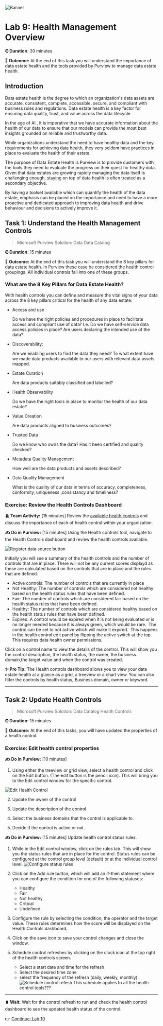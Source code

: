 ![Banner](./assets/banner.png)

# Lab 9: Health Management Overview

**⏰ Duration:** 30 minutes

**🎯 Outcome:** At the end of this task you will understand the importance of data estate health and the tools provided by Purview to manage data estate health.

## Introduction

Data estate health is the degree to which an organization's data assets are accurate, consistent, complete, accessible, secure, and compliant with business rules and regulations. Data estate health is a key factor for ensuring data quality, trust, and value across the data lifecycle.

In the age of AI , it is imperative that we have accurate information about the health of our data to ensure that our models can provide the most best insights grounded on reliable and trustworthy data.

While organizations understand the need to have healthy data and the key requirements for achieving data health, they very seldom have practices in place to evaluate the health of their estate.

The purpose of Data Estate Health is Purview is to provide customers with the tools they need to evaluate the progress on their quest for healthy data. Given that data estates are growing rapidly managing the data itself is challenging enough, staying on top of data health is often treated as a secondary objective.

By having a toolset available which can quantify the health of the data estate, emphasis can be placed on the importance and need to have a more proactive and dedicated approach to improving data health and drive behaviour and decisions to actively improve it.

## Task 1: Understand the Health Management Controls

> Microsoft Purview Solution: Data Data Catalog

**⏰ Duration:** 15 minutes

**🎯 Outcome:** At the end of this task you will understand the 8 key pillars for data estate health. In Purview these case be considered the health control groupings. All individual controls fall into one of these groups.

### What are the 8 Key Pillars for Data Estate Health?

With health controls you can define and measure the vital signs of your data across the 8 key pillars critical for the health of any data estate:

- Access and use

  Do we have the right policies and procedures in place to facilitate access and compliant use of data? I.e. Do we have self-service data access policies in place? Are users declaring the intended use of the data?

- Discoverability:

  Are we enabling users to find the data they need? To what extent have we made data products available to our users with relevant data assets mapped.

- Estate Curation

  Are data products suitably classified and labelled?

- Health Observability

  Do we have the right tools in place to monitor the health of our data estate?

- Value Creation

  Are data products aligned to business outcomes?

- Trusted Data

  Do we know who owns the data? Has it been certified and quality checked?

- Metadata Quality Management

  How well are the data products and assets described?

- Data Quality Management

  What is the quality of our data in terms of accuracy, completeness, conformity, uniqueness ,consistancy and timeliness?

### Exercise: Review the Health Controls Dashboard

**🫂 Team Activity:** [15 minutes] Review the [available health controls](https://learn.microsoft.com/en-us/purview/how-to-health-controls) and discuss the importance of each of health control within your organization.

**✍️ Do in Purview:** [15 minutes] Using the Health controls tool, navigate to the Health Controls dashboard and review the health controls available.

![Register data source button](./assets/health-control-dashboard.png)

Initially you will see a summary of the health controls and the number of controls that are in place. There will not be any current scores displayd as these are calculated based on the controls that are in place and the rules that are defined.

- Active controls: The number of controls that are currently in place
- Not Healthy: The number of controls which are considered not healthy based on the health status rules that have been defined.
- Fair: The number of controls which are considered fair based on the health status rules that have been defined.
- Healthy: The number of controls which are considered healthy based on the health status rules that have been defined.
- Expired: A control would be expired when it is not being evaluated or is no longer needed because it is always green, which would be rare.  The control can be set to not active which will make it expired.  This happens in the health control edit panel by flipping the active switch at the top.  This requires data health owner permissions.   

Click on a control name to view the details of the control. This will show you the control description, the health status, the owner, the business domain,the target value and when the control was created.

**✨ Pro Tip:** The Health controls dashboard allows you to view your data estate health at a glance as a grid, a treeview or a chart view. You can also filter the controls by health status, Business domain, owner or keyword.

---

## Task 2: Update Health Controls

> Microsoft Purview Solution: Data Catalog Health Controls

**⏰ Duration:** 15 minutes

**🎯 Outcome:** At the end of this tasks, you will have updated the properties of a health control.

### Exercise: Edit health control properties

**✍️ Do in Purview:** [10 minutes]

1. Using either the treeview or grid view, select a health control and click on the Edit button. (The edit button is the pencil icon). This will bring you to the Edit control window for the specific control.

![Edit Health Control](./assets/edit-health-control.png)

2. Update the owner of the control

3. Update the description of the control

4. Select the business domains that the control is applicable to.

5. Decide if the control is active or not.

**✍️ Do in Purview:** [15 minutes] Update health control status rules.

1. While in the Edit control window, click on the rules tab. This will show you the status rules that are in place for the control. Status rules can be configured at the control group level (default) or at the individual control level.
   ![Configure status rules](./assets/edit-status-rules.png)

2. Click on the Add rule button, which will add an if-then statement where you can configure the condition for one of the following statuses:

   - Healthy
   - Fair
   - Not healthy
   - Critical
   - Undefined

3. Configure the rule by selecting the condition, the operator and the target value. These rules determines how the score will be displayed on the Health Controls dashboard.

4. Click on the save icon to save your control changes and close the window.

5. Schedule control refreshes by clicking on the clock icon at the top right of the health controls screen.
   - Select a start date and time for the refresh
   - Select the desired time zone
   - select the frequency of the refresh (daily, weekly, monthly)
     ![Schedule control refesh](./assets/schedule-control-refresh.png)
     This schedule applies to all the health control tools???

---

**⏸️ Wait:** Wait for the control refresh to run and check the health control dashboard to see the updated health status of the control.

👉 [Continue: Lab 10](./Lab-10%20-%20Metadata%20Quality%20Management.md)
